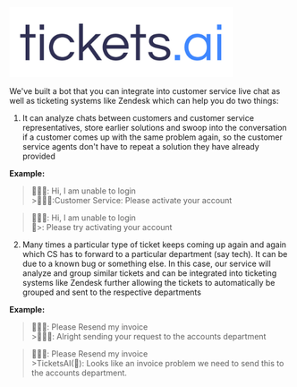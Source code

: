 
<img src = "tickets.jpg" width = 400>

We've built a bot that you can integrate into customer service live chat as well as ticketing systems like Zendesk which can help you do two things:

1. It can analyze chats between customers and customer service representatives, store earlier solutions and swoop into the conversation
if a customer comes up with the same problem again, so the customer service agents don't have to repeat a solution they have already provided

**Example:**

>🙍🏻‍♂️: Hi, I am unable to login
</br>>👩🏻‍💼:Customer Service: Please activate your account

>🙍🏻‍♂️: Hi, I am unable to login
</br>🤖>: Please try activating your account

2. Many times a particular type of ticket keeps coming up again and again which CS has to forward to a particular department (say tech). It can be due to a
known bug or something else. In this case, our service will analyze and group similar tickets and can be integrated into ticketing systems like Zendesk
further allowing the tickets to automatically be grouped and sent to the respective departments

**Example:**

>🙍🏻‍♂️: Please Resend my invoice
</br>>👩🏻‍💼: Alright sending your request to the accounts department

>🙍🏻‍♂️: Please Resend my invoice
</br>>TicketsAI(🤖): Looks like an invoice problem we need to send this to the accounts department.
